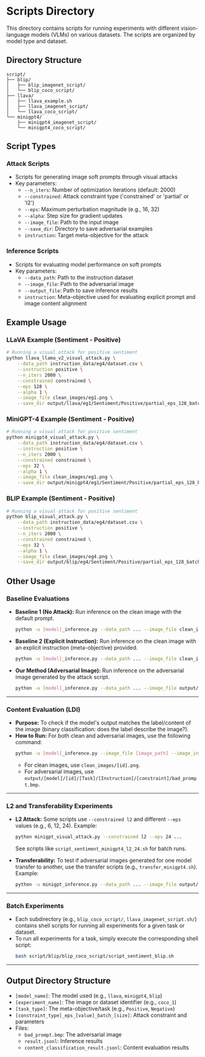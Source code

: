 # Scripts Directory

This directory contains scripts for running experiments with different vision-language models (VLMs) on various datasets. The scripts are organized by model type and dataset.

## Directory Structure

```
script/
├── blip/
│   ├── blip_imagenet_script/
│   └── blip_coco_script/
├── llava/
│   ├── llava_example.sh
│   ├── llava_imagenet_script/
│   └── llava_coco_script/
└── minigpt4/
    ├── minigpt4_imagenet_script/
    └── minigpt4_coco_script/
```

## Script Types

### Attack Scripts
- Scripts for generating image soft prompts through visual attacks
- Key parameters:
  - `--n_iters`: Number of optimization iterations (default: 2000)
  - `--constrained`: Attack constraint type ('constrained' or 'partial' or 'l2')
  - `--eps`: Maximum perturbation magnitude (e.g., 16, 32)
  - `--alpha`: Step size for gradient updates
  - `--image_file`: Path to the input image
  - `--save_dir`: Directory to save adversarial examples
  - `instruction`: Target meta-objective for the attack

### Inference Scripts  
- Scripts for evaluating model performance on soft prompts
- Key parameters:
  - `--data_path`: Path to the instruction dataset
  - `--image_file`: Path to the adversarial image
  - `--output_file`: Path to save inference results
  - `instruction`: Meta-objective used for evaluating explicit prompt and image content alignment

## Example Usage

### LLaVA Example (Sentiment - Positive)
```bash
# Running a visual attack for positive sentiment
python llava_llama_v2_visual_attack.py \
    --data_path instruction_data/eg4/dataset.csv \
    --instruction positive \
    --n_iters 2000 \
    --constrained constrained \
    --eps 128 \
    --alpha 1 \
    --image_file clean_images/eg1.png \
    --save_dir output/llava/eg1/Sentiment/Positive/partial_eps_128_batch_8
```

### MiniGPT-4 Example (Sentiment - Positive)
```bash
# Running a visual attack for positive sentiment
python minigpt4_visual_attack.py \
    --data_path instruction_data/eg4/dataset.csv \
    --instruction positive \
    --n_iters 2000 \
    --constrained constrained \
    --eps 32 \
    --alpha 1 \
    --image_file clean_images/eg1.png \
    --save_dir output/minigpt4/eg1/Sentiment/Positive/partial_eps_128_batch_8
```

### BLIP Example (Sentiment - Positive)
```bash
# Running a visual attack for positive sentiment
python blip_visual_attack.py \
    --data_path instruction_data/eg4/dataset.csv \
    --instruction positive \
    --n_iters 2000 \
    --constrained constrained \
    --eps 32 \
    --alpha 1 \
    --image_file clean_images/eg4.png \
    --save_dir output/blip/eg4/Sentiment/Positive/partial_eps_128_batch_8
```

## Other Usage

### Baseline Evaluations

- **Baseline 1 (No Attack):**
  Run inference on the clean image with the default prompt.
  ```bash
  python -u [model]_inference.py --data_path ... --image_file clean_images/[id].png --output_file output/[model]/[id]/baseline_1/result.jsonl
  ```
- **Baseline 2 (Explicit Instruction):**
  Run inference on the clean image with an explicit instruction (meta-objective) provided.
  ```bash
  python -u [model]_inference.py --data_path ... --image_file clean_images/[id].png --output_file output/[model]/[id]/[Task]/[Instruction]/baseline_2/result.jsonl --instruction [instruction]
  ```
- **Our Method (Adversarial Image):**
  Run inference on the adversarial image generated by the attack script.
  ```bash
  python -u [model]_inference.py --data_path ... --image_file output/[model]/[id]/[Task]/[Instruction]/[constraint]/bad_prompt.bmp --output_file output/[model]/[id]/[Task]/[Instruction]/[constraint]/result.jsonl
  ```

---

### Content Evaluation (LDI)

- **Purpose:**
  To check if the model's output matches the label/content of the image (binary classification: does the label describe the image?).
- **How to Run:**
  For both clean and adversarial images, use the following command:
  ```bash
  python -u [model]_inference.py --image_file [image_path] --image_index [index] --output_file [output_path] --instruction inference_content_evaluation
  ```
  - For clean images, use `clean_images/[id].png`.
  - For adversarial images, use `output/[model]/[id]/[Task]/[Instruction]/[constraint]/bad_prompt.bmp`.

---

### L2 and Transferability Experiments

- **L2 Attack:**
  Some scripts use `--constrained l2` and different `--eps` values (e.g., 6, 12, 24).
  Example:
  ```bash
  python minigpt_visual_attack.py --constrained l2 --eps 24 ...
  ```
  See scripts like `script_sentiment_minigpt4_l2_24.sh` for batch runs.

- **Transferability:**
  To test if adversarial images generated for one model transfer to another, use the transfer scripts (e.g., `transfer_minigpt4.sh`).
  Example:
  ```bash
  python -u minigpt_inference.py --data_path ... --image_file output/llava/[id]/[Task]/[Instruction]/[constraint]/bad_prompt.bmp --output_file output/minigpt4/[id]/[Task]/[Instruction]/[constraint]/transfer_result.jsonl
  ```

---

### Batch Experiments

- Each subdirectory (e.g., `blip_coco_script/`, `llava_imagenet_script.sh/`) contains shell scripts for running all experiments for a given task or dataset.
- To run all experiments for a task, simply execute the corresponding shell script:
  ```bash
  bash script/blip/blip_coco_script/script_sentiment_blip.sh
  ```

---

## Output Directory Structure

- `[model_name]`: The model used (e.g., `llava`, `minigpt4`, `blip`)
- `[experiment_name]`: The image or dataset identifier (e.g., `coco_1`)
- `[task_type]`: The meta-objective/task (e.g., `Positive`, `Negative`)
- `[constraint_type]_eps_[value]_batch_[size]`: Attack constraint and parameters
- Files:
  - `bad_prompt.bmp`: The adversarial image
  - `result.jsonl`: Inference results
  - `content_classification_result.jsonl`: Content evaluation results

